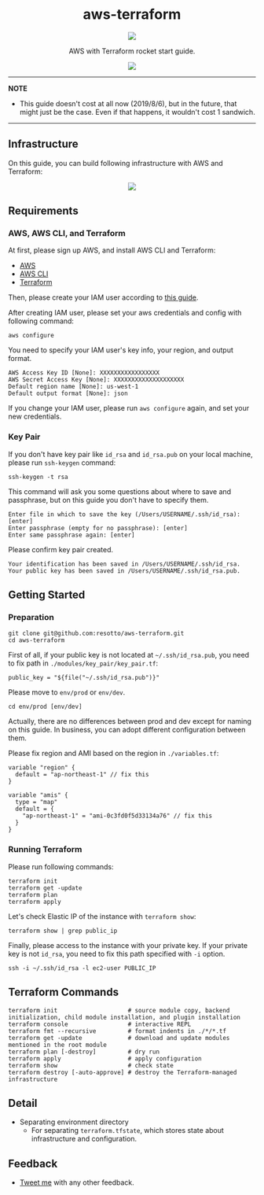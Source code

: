 <h1 align="center">aws-terraform</h1>

<p align="center">
  <a href="https://twitter.com/_resotto_"><img src="https://img.shields.io/badge/feedback-@_resotto_-blue.svg" /></a>
</p>

<p align="center">
  AWS with Terraform rocket start guide.
</p>

<p align="center">
  <img src="https://raw.github.com/wiki/resotto/aws-terraform/img/aws-terraform.png">
</p>

---
**NOTE**
- This guide doesn't cost at all now (2019/8/6), but in the future, that might just be the case.   Even if that happens, it wouldn't cost 1 sandwich.
---

## Infrastructure
On this guide, you can build following infrastructure with AWS and Terraform:
<p align="center">
  <img src="https://raw.github.com/wiki/resotto/aws-terraform/img/infrastructure.png">
</p>

## Requirements

### AWS, AWS CLI, and Terraform
At first, please sign up AWS, and install AWS CLI and Terraform:
- [AWS](https://portal.aws.amazon.com/billing/signup#/start)
- [AWS CLI](https://docs.aws.amazon.com/en_us/cli/latest/userguide/install-macos.html)
- [Terraform](https://learn.hashicorp.com/terraform/getting-started/install.html)

Then, please create your IAM user according to [this guide](https://docs.aws.amazon.com/en_us/IAM/latest/UserGuide/id_users_create.html).

After creating IAM user, please set your aws credentials and config with following command:
```
aws configure
```
You need to specify your IAM user's key info, your region, and output format.
```
AWS Access Key ID [None]: XXXXXXXXXXXXXXXXX
AWS Secret Access Key [None]: XXXXXXXXXXXXXXXXXXXX
Default region name [None]: us-west-1
Default output format [None]: json
```
If you change your IAM user, please run `aws configure` again, and set your new credentials.

### Key Pair
If you don't have key pair like `id_rsa` and `id_rsa.pub` on your local machine, please run `ssh-keygen` command:
```
ssh-keygen -t rsa
```
This command will ask you some questions about where to save and passphrase, but on this guide you don't have to specify them.
```
Enter file in which to save the key (/Users/USERNAME/.ssh/id_rsa): [enter]
Enter passphrase (empty for no passphrase): [enter]
Enter same passphrase again: [enter]
```
Please confirm key pair created.
```
Your identification has been saved in /Users/USERNAME/.ssh/id_rsa.
Your public key has been saved in /Users/USERNAME/.ssh/id_rsa.pub.
```


## Getting Started
### Preparation
```
git clone git@github.com:resotto/aws-terraform.git
cd aws-terraform
```

First of all, if your public key is not located at `~/.ssh/id_rsa.pub`, you need to fix path in `./modules/key_pair/key_pair.tf`:
```
public_key = "${file("~/.ssh/id_rsa.pub")}"
```

Please move to `env/prod` or `env/dev`.  
```
cd env/prod [env/dev]
```
Actually, there are no differences between prod and dev except for naming on this guide.
In business, you can adopt different configuration between them.


Please fix region and AMI based on the region in `./variables.tf`:
```
variable "region" {
  default = "ap-northeast-1" // fix this
}

variable "amis" {
  type = "map"
  default = {
    "ap-northeast-1" = "ami-0c3fd0f5d33134a76" // fix this
  }
}
```

### Running Terraform
Please run following commands:
```
terraform init
terraform get -update
terraform plan
terraform apply
```

Let's check Elastic IP of the instance with `terraform show`:
```
terraform show | grep public_ip
```

Finally, please access to the instance with your private key. If your private key is not `id_rsa`, you need to fix this path specified with `-i` option.
```
ssh -i ~/.ssh/id_rsa -l ec2-user PUBLIC_IP
```

## Terraform Commands
```
terraform init                    # source module copy, backend initialization, child module installation, and plugin installation
terraform console                 # interactive REPL
terraform fmt --recursive         # format indents in ./*/*.tf
terraform get -update             # download and update modules mentioned in the root module
terraform plan [-destroy]         # dry run
terraform apply                   # apply configuration
terraform show                    # check state
terraform destroy [-auto-approve] # destroy the Terraform-managed infrastructure
```

## Detail
- Separating environment directory
  - For separating `terraform.tfstate`, which stores state about infrastructure and configuration.

## Feedback
- [Tweet me](https://twitter.com/_resotto_) with any other feedback.

